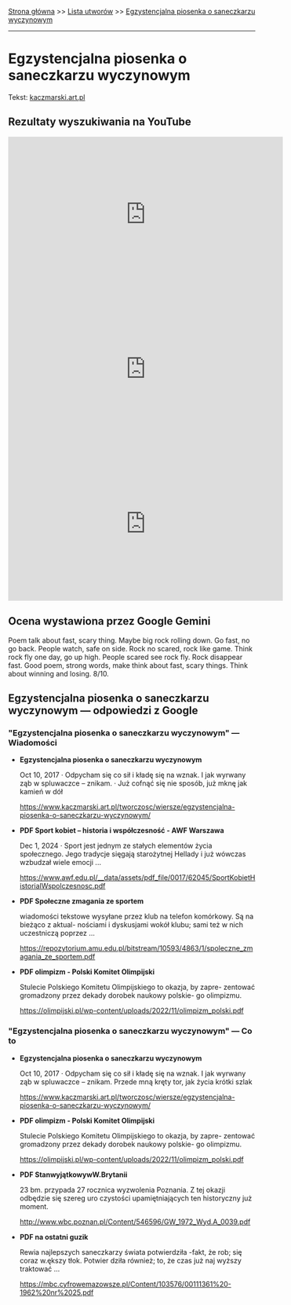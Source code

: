 [Strona główna](../index.md) >> [Lista utworów](../list.md) >> [Egzystencjalna piosenka o saneczkarzu wyczynowym](144.md)

---

# Egzystencjalna piosenka o saneczkarzu wyczynowym

Tekst: [kaczmarski.art.pl](https://www.kaczmarski.art.pl/tworczosc/wiersze/egzystencjalna-piosenka-o-saneczkarzu-wyczynowym/)

## Rezultaty wyszukiwania na YouTube

<iframe width="560" height="315" src="https://www.youtube.com/embed/QBVv7zMlksY?si=IdontcarewhotheIRSsendsImnotpayingtaxes" title="YouTube video player" frameborder="0" allow="accelerometer; autoplay; clipboard-write; encrypted-media; gyroscope; picture-in-picture; web-share" referrerpolicy="strict-origin-when-cross-origin" allowfullscreen></iframe>

<iframe width="560" height="315" src="https://www.youtube.com/embed/8IaWemVjIhY?si=IdontcarewhotheIRSsendsImnotpayingtaxes" title="YouTube video player" frameborder="0" allow="accelerometer; autoplay; clipboard-write; encrypted-media; gyroscope; picture-in-picture; web-share" referrerpolicy="strict-origin-when-cross-origin" allowfullscreen></iframe>

<iframe width="560" height="315" src="https://www.youtube.com/embed/-1t4Dz0vQjo?si=IdontcarewhotheIRSsendsImnotpayingtaxes" title="YouTube video player" frameborder="0" allow="accelerometer; autoplay; clipboard-write; encrypted-media; gyroscope; picture-in-picture; web-share" referrerpolicy="strict-origin-when-cross-origin" allowfullscreen></iframe>

## Ocena wystawiona przez Google Gemini

Poem talk about fast, scary thing. Maybe big rock rolling down. Go fast, no go back. People watch, safe on side. Rock no scared, rock like game. Think rock fly one day, go up high. People scared see rock fly. Rock disappear fast. Good poem, strong words, make think about fast, scary things. Think about winning and losing. 8/10.


## Egzystencjalna piosenka o saneczkarzu wyczynowym — odpowiedzi z Google

### "Egzystencjalna piosenka o saneczkarzu wyczynowym" — Wiadomości

- **Egzystencjalna piosenka o saneczkarzu wyczynowym**

    Oct 10, 2017  ·  Odpycham się co sił i kładę się na wznak. I jak wyrwany ząb w spluwaczce – znikam. · Już cofnąć się nie sposób, już mknę jak kamień w dół 

   <https://www.kaczmarski.art.pl/tworczosc/wiersze/egzystencjalna-piosenka-o-saneczkarzu-wyczynowym/>
- **PDF Sport kobiet – historia i współczesność - AWF Warszawa**

    Dec 1, 2024  ·  Sport jest jednym ze stałych elementów życia społecznego. Jego tradycje sięgają starożytnej Hellady i już wówczas wzbudzał wiele emocji ... 

   <https://www.awf.edu.pl/__data/assets/pdf_file/0017/62045/SportKobietHistoriaIWspolczesnosc.pdf>
- **PDF Społeczne zmagania ze sportem**

    wiadomości tekstowe wysyłane przez klub na telefon komórkowy. Są na bieżąco z aktual- nościami i dyskusjami wokół klubu; sami też w nich uczestniczą poprzez ... 

   <https://repozytorium.amu.edu.pl/bitstream/10593/4863/1/spoleczne_zmagania_ze_sportem.pdf>
- **PDF olimpizm - Polski Komitet Olimpijski**

    Stulecie Polskiego Komitetu Olimpijskiego to okazja, by zapre- zentować gromadzony przez dekady dorobek naukowy polskie- go olimpizmu. 

   <https://olimpijski.pl/wp-content/uploads/2022/11/olimpizm_polski.pdf>

### "Egzystencjalna piosenka o saneczkarzu wyczynowym" — Co to

- **Egzystencjalna piosenka o saneczkarzu wyczynowym**

    Oct 10, 2017  ·  Odpycham się co sił i kładę się na wznak. I jak wyrwany ząb w spluwaczce – znikam. Przede mną kręty tor, jak życia krótki szlak 

   <https://www.kaczmarski.art.pl/tworczosc/wiersze/egzystencjalna-piosenka-o-saneczkarzu-wyczynowym/>
- **PDF olimpizm - Polski Komitet Olimpijski**

    Stulecie Polskiego Komitetu Olimpijskiego to okazja, by zapre- zentować gromadzony przez dekady dorobek naukowy polskie- go olimpizmu. 

   <https://olimpijski.pl/wp-content/uploads/2022/11/olimpizm_polski.pdf>
- **PDF StanwyjątkowywW.Brytanii**

    23 bm. przypada 27 rocznica wyzwolenia Poznania. Z tej okazji odbędzie się szereg uro czystości upamiętniających ten historyczny już moment. 

   <http://www.wbc.poznan.pl/Content/546596/GW_1972_Wyd.A_0039.pdf>
- **PDF na ostatni guzik**

    Rewia najlepszych saneczkarzy świata potwierdziła -fakt, że rob; się coraz w.ększy tłok. Potwier dziła również; to, że czas już naj wyższy traktować ... 

   <https://mbc.cyfrowemazowsze.pl/Content/103576/00111361%20-1962%20nr%2025.pdf>

